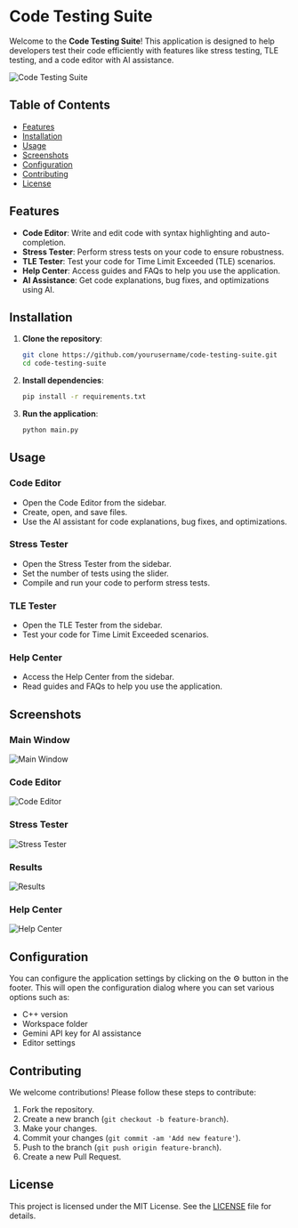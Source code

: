 # Code Testing Suite

Welcome to the **Code Testing Suite**! This application is designed to help developers test their code efficiently with features like stress testing, TLE testing, and a code editor with AI assistance.

![Code Testing Suite](resources/readme/header_image.png)

## Table of Contents

- [Features](#features)
- [Installation](#installation)
- [Usage](#usage)
- [Screenshots](#screenshots)
- [Configuration](#configuration)
- [Contributing](#contributing)
- [License](#license)

## Features

- **Code Editor**: Write and edit code with syntax highlighting and auto-completion.
- **Stress Tester**: Perform stress tests on your code to ensure robustness.
- **TLE Tester**: Test your code for Time Limit Exceeded (TLE) scenarios.
- **Help Center**: Access guides and FAQs to help you use the application.
- **AI Assistance**: Get code explanations, bug fixes, and optimizations using AI.

## Installation

1. **Clone the repository**:

   ```bash
   git clone https://github.com/yourusername/code-testing-suite.git
   cd code-testing-suite
   ```

2. **Install dependencies**:

   ```bash
   pip install -r requirements.txt
   ```

3. **Run the application**:

   ```bash
   python main.py
   ```

## Usage

### Code Editor

- Open the Code Editor from the sidebar.
- Create, open, and save files.
- Use the AI assistant for code explanations, bug fixes, and optimizations.

### Stress Tester

- Open the Stress Tester from the sidebar.
- Set the number of tests using the slider.
- Compile and run your code to perform stress tests.

### TLE Tester

- Open the TLE Tester from the sidebar.
- Test your code for Time Limit Exceeded scenarios.

### Help Center

- Access the Help Center from the sidebar.
- Read guides and FAQs to help you use the application.

## Screenshots

### Main Window

![Main Window](resources/readme/main_window.png)

### Code Editor

![Code Editor](resources/readme/editor_window.png)

### Stress Tester

![Stress Tester](resources/readme/stress_window.png)

### Results

![Results](resources/readme/results.png)

### Help Center

![Help Center](resources/readme/help_center.png)

## Configuration

You can configure the application settings by clicking on the ⚙️ button in the footer. This will open the configuration dialog where you can set various options such as:

- C++ version
- Workspace folder
- Gemini API key for AI assistance
- Editor settings

## Contributing

We welcome contributions! Please follow these steps to contribute:

1. Fork the repository.
2. Create a new branch (`git checkout -b feature-branch`).
3. Make your changes.
4. Commit your changes (`git commit -am 'Add new feature'`).
5. Push to the branch (`git push origin feature-branch`).
6. Create a new Pull Request.

## License

This project is licensed under the MIT License. See the [LICENSE](LICENSE) file for details.
